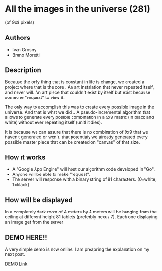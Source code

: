 # All the images in the universe (281)
(of 9x9 pixels)

## Authors
- Ivan Grosny
- Bruno Moretti

## Description
Because the only thing that is constant in life is change, we created a project where that is the core . An art instalation that never repeated itself, and never will.
An art piece that couldn't exist by itself but exist because someone "request" to view it.

The only way to accomplish this was to create every possible image in the universe. And that is what we did... A pseudo-incremental algorithm that allows to generate every posible combination in a 9x9 matrix (in black and white) without ever repeating itself (unitl it dies).

It is because we can assure that there is no combination of 9x9 that we haven't generated or won't. that potentialy we already generated every possible master piece that can be created on "canvas" of that size.

## How it works

- A "Google App Engine" will host our algorithm code developed in "Go". 
- Anyone will be able to make "request".
- The server will response with a binary string of 81 characters. (0=white; 1=black)


## How will be displayed
In a completely dark room of 4 meters by 4 meters will be hanging from the ceiling at different height 81 tablets (preferbly nexus 7). Each one displaying an image get from the server



## DEMO HERE!! 
A very simple demo is now online. I am preapring the explanation on my next post.

[DEMO Link](http://www.codellage.com "DEMO Link")
